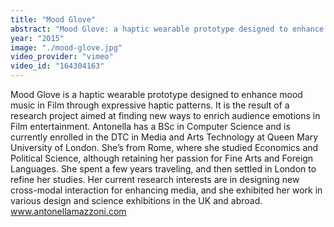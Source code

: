 ```yaml
---
title: "Mood Glove"
abstract: "Mood Glove: a haptic wearable prototype designed to enhance mood music in Film"
year: "2015"
image: "./mood-glove.jpg"
video_provider: "vimeo"
video_id: "164304163"
---
```

Mood Glove is a haptic wearable prototype designed to enhance mood music in Film through expressive haptic patterns. It is the result of a research project aimed at finding new ways to enrich audience emotions in Film entertainment.
Antonella has a BSc in Computer Science and is currently enrolled in the DTC in Media and Arts Technology at Queen Mary University of London. She’s from Rome, where she studied Economics and Political Science, although retaining her passion for Fine Arts and Foreign Languages. She spent a few years traveling, and then settled in London to refine her studies. Her current research interests are in designing new cross-modal interaction for enhancing media, and she exhibited her work in various design and science exhibitions in the UK and abroad.
www.antonellamazzoni.com